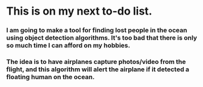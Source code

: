 # This is on my next to-do list.

### I am going to make a tool for finding lost people in the ocean using object detection algorithms. It's too bad that there is only so much time I can afford on my hobbies.

### The idea is to have airplanes capture photos/video from the flight, and this algorithm will alert the airplane if it detected a floating human on the ocean.
